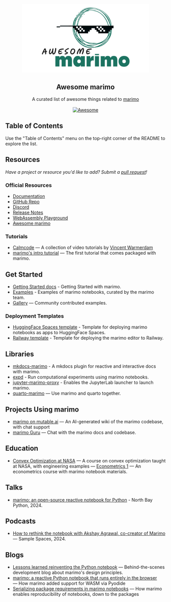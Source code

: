 <!--lint disable awesome-heading awesome-toc -->

<p align="center">
  <img width="400" src="./assets/logo.png" alt="logo of awesome-marimo repository">
</p>

<h2 align='center'>Awesome marimo</h2>

<p align='center'>
A curated list of awesome things related to <a href='https://github.com/marimo-team/marimo'>marimo</a>
<br><br>

<a href='https://github.com/marimo-team/awesome-marimo'>
<img src='https://awesome.re/badge-flat2.svg' alt='Awesome'>
</a>
</p>

## Table of Contents

Use the "Table of Contents" menu on the top-right corner of the README to explore the list.

## Resources

_Have a project or resource you'd like to add? Submit a [pull request](https://github.com/marimo-team/awesome-marimo/pulls)!_ 

### Official Resources

- [Documentation](https://docs.marimo.io/)
- [GitHub Repo](https://github.com/marimo-team/marimo)
- [Discord](https://marimo.io/discord)
- [Release Notes](https://github.com/marimo-team/marimo/releases)
- [WebAssembly Playground](https://marimo.app)
- [Awesome marimo](https://githubg.com/marimo-team/awesome-marimo)

### Tutorials

- [Calmcode](https://calmcode.io/course/marimo/introduction) — A collection of video tutorials by [Vincent Warmerdam](https://x.com/fishnets88?ref_src=twsrc%5Egoogle%7Ctwcamp%5Eserp%7Ctwgr%5Eauthor)
- [marimo's intro tutorial](https://marimo.app/?slug=c7h6pz) — The first tutorial that comes packaged with marimo.

## Get Started

- [Getting Started docs](https://docs.marimo.io/getting_started/index.html) - Getting Started with marimo.
- [Examples](https://github.com/marimo-team/marimo/tree/main/examples) - Examples of marimo notebooks, curated by the marimo team.
- [Gallery](https://marimo.io/gallery) — Community contributed examples.

### Deployment Templates

- [HuggingFace Spaces template](https://huggingface.co/spaces/marimo-team/marimo-app-template/tree/main) - Template for deploying marimo notebooks as apps to HuggingFace Spaces.
- [Railway template](https://railway.app/template/iX6puU?referralCode=WdmHYp) - Template for deploying the marimo editor to Railway.

## Libraries

- [mkdocs-marimo](https://github.com/marimo-team/mkdocs-marimo) - A mkdocs plugin for reactive and interactive docs with marimo.
- [expd](https://github.com/marimo-team/expd) - Run computational experiments using marimo notebooks.
- [jupyter-marimo-proxy](https://github.com/jyio/jupyter-marimo-proxy) - Enables the JupyterLab launcher to launch marimo.
- [quarto-marimo](https://github.com/dmadisetti/quarto-marimo) — Use marimo and quarto together.

## Projects Using marimo

- [marimo on mutable.ai](https://mutable.ai/marimo-team/marimo) — An AI-generated wiki of the marimo codebase, with chat support
- [marimo Guru](https://gurubase.io/g/marimo) — Chat with the marimo docs and codebase.

## Education

- [Convex Optimization at NASA](https://www.cvxgrp.org/nasa/) — A course on convex optimization taught at NASA, with engineering examples
— [Econometrics 1](https://rgouveiamendes.org/teaching/iscte-iul/econometrics-i/) — An econometrics course with marimo notebook materials.

## Talks

- [marimo: an open-source reactive notebook for Python](https://www.youtube.com/watch?v=9R2cQygaoxQ) - North Bay Python, 2024.

## Podcasts

- [How to rethink the notebook with Akshay Agrawal, co-creator of Marimo](https://www.youtube.com/watch?v=srQ3ESat6u4) — Sample Spaces, 2024.

## Blogs

- [Lessons learned reinventing the Python notebook](https://marimo.io/blog/lessons-learned) — Behind-the-scenes development blog about marimo's design principles.
- [marimo: a reactive Python notebook that runs entirely in the browser](https://blog.pyodide.org/posts/marimo/) — How marimo added support for WASM via Pyodide
- [Serializing package requirements in marimo notebooks](https://marimo.io/blog/sandboxed-notebooks) — How marimo enables reproducibility of notebooks, down to the packages
